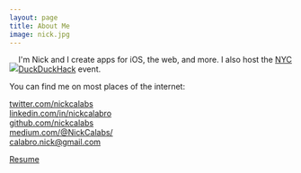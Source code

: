 ```yaml
---
layout: page
title: About Me
image: nick.jpg
---
```


<p style="float:left;"><img class="about-image" src="/img/{{ page.image }}"></p>

I'm Nick and I create apps for iOS, the web, and more. I also host the [NYC DuckDuckHack](http://www.meetup.com/Quack-Hack-New-York-City/) event.

You can find me on most places of the internet:

[twitter.com/nickcalabs](http://twitter.com/nickcalabs)<br>
[linkedin.com/in/nickcalabro](http://linkedin.com/in/nickcalabro)<br>
[github.com/nickcalabs](http://github.com/nickcalabs)<br>
[medium.com/@NickCalabs/](https://medium.com/@NickCalabs)<br>
[calabro.nick@gmail.com](mailto:calabro.nick@gmail.com)

[Resume](/resume.pdf)

<div id="widget" style=" display: inline-block; overflow: hidden; height: auto; min-width: 100px; text-align: center; line-height: normal; white-space: nowrap; vertical-align: middle;">                <a target="_blank" href="http://m.me/nickcalabs" style="margin-top: 5px; display: inline-block; width: 150px; height: 150px; background: url('img/messenger.png') no-repeat; background-size: 150px 150px;">        </a><a target="_blank" href="https://www.snapchat.com/add/nickcalabs" style="margin-top: 5px; display: inline-block; width: 150px; height: 150px; background: url('img/snap.png') no-repeat; background-size: 150px 150px;">        </a>    </div>


<!-- https://www.snapchat.com/add/nickcalabs -->

<!-- <iframe src="https://scbutton.com/src/button.html?username=nickcalabs&invert=false&large=true" frameborder="0" scrolling="no" height="28px" width="117.90625px"></iframe> -->
